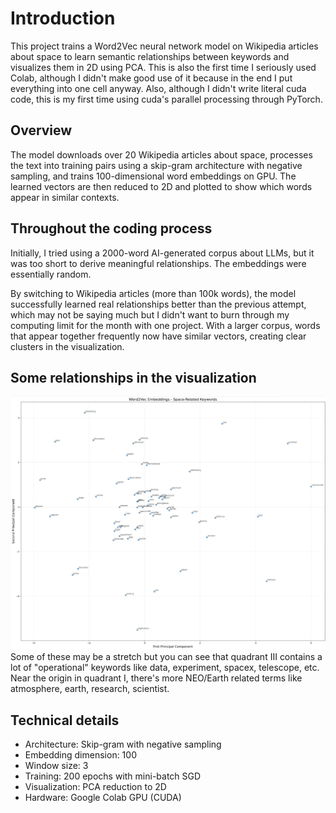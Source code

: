 # Introduction

This project trains a Word2Vec neural network model on Wikipedia articles about space to learn semantic relationships between keywords and visualizes them in 2D using PCA. This is also the first time I seriously used Colab, although I didn't make good use of it because in the end I put everything into one cell anyway.
Also, although I didn't write literal cuda code, this is my first time using cuda's parallel processing through PyTorch.

## Overview

The model downloads over 20 Wikipedia articles about space, processes the text into training pairs using a skip-gram architecture with negative sampling, and trains 100-dimensional word embeddings on GPU. The learned vectors are then reduced to 2D and plotted to show which words appear in similar contexts.

## Throughout the coding process

Initially, I tried using a 2000-word AI-generated corpus about LLMs, but it was too short to derive meaningful relationships. The embeddings were essentially random.

By switching to Wikipedia articles (more than 100k words), the model successfully learned real relationships better than the previous attempt, which may not be saying much but I didn't want to burn through my computing limit for the month with one project. With a larger corpus, words that appear together frequently now have similar vectors, creating clear clusters in the visualization.

## Some relationships in the visualization

![Word embeddings visualization](visualization.jpeg)
Some of these may be a stretch but you can see that quadrant III contains a lot of "operational" keywords like data, experiment, spacex, telescope, etc.
Near the origin in quadrant I, there's more NEO/Earth related terms like atmosphere, earth, research, scientist.

## Technical details

- Architecture: Skip-gram with negative sampling
- Embedding dimension: 100
- Window size: 3
- Training: 200 epochs with mini-batch SGD
- Visualization: PCA reduction to 2D
- Hardware: Google Colab GPU (CUDA)
